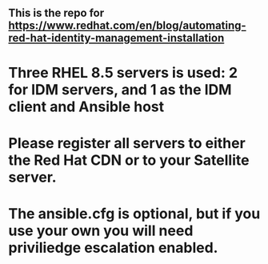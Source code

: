 ## This is the repo for https://www.redhat.com/en/blog/automating-red-hat-identity-management-installation
# Three RHEL 8.5 servers is used: 2 for IDM servers, and 1 as the IDM client and Ansible host
# Please register all servers to either the Red Hat CDN or to your Satellite server.
# The ansible.cfg is optional, but if you use your own you will need priviliedge escalation enabled.